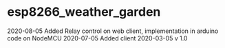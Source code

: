 # esp8266_weather_garden
2020-08-05 Added Relay control on web client, implementation in arduino code on NodeMCU
2020-07-05 Added client 
2020-03-05 v 1.0
